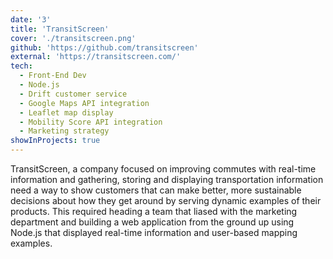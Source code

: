 ```yaml
---
date: '3'
title: 'TransitScreen'
cover: './transitscreen.png'
github: 'https://github.com/transitscreen'
external: 'https://transitscreen.com/'
tech:
  - Front-End Dev
  - Node.js
  - Drift customer service
  - Google Maps API integration
  - Leaflet map display
  - Mobility Score API integration
  - Marketing strategy
showInProjects: true
---
```


TransitScreen, a company focused on improving commutes with real-time information and gathering, storing and displaying transportation information need a way to show customers that can make better, more sustainable decisions about how they get around by serving dynamic examples of their products. This required heading a team that liased with the marketing department and building a web application from the ground up using Node.js that displayed real-time information and user-based mapping examples.
